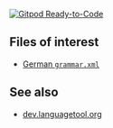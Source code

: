 [![Gitpod Ready-to-Code](https://img.shields.io/badge/Gitpod-Ready--to--Code-blue?logo=gitpod)](https://gitpod.io/from-referrer/)

## Files of interest
- [German `grammar.xml`](LanguageTool-5.6-stable/org/languagetool/rules/de/grammar.xml)

## See also
- [dev.languagetool.org](https://dev.languagetool.org/)

